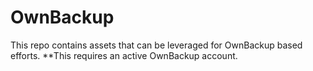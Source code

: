 # OwnBackup
 This repo contains assets that can be leveraged for OwnBackup based efforts.  **This requires an active OwnBackup account.
